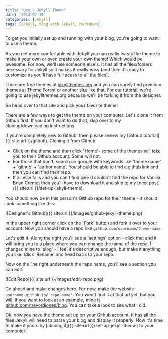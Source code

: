 ```yaml
---
title: "Use a Jekyll Theme"
date: '2014-07-15'
categories: [Jekyll]
tags: [Jekyll, blog with Jekyll, Markdown]
---
```


To get you initially set up and running with your blog, you're going to want to use a theme.

As you get more comfortable with Jekyll you can really tweak the theme to make it your own or even create your own theme! Which would be awesome. For now, we'll use someone else's. It has all the files/folders necessary for Jekyll so it makes it really easy (and then it's easy to customize as you'll have full acess to all the files).

There are free themes at [jekyllthemes.org](http://jekyllthemes.org/) and you can surely find premium themes at [Theme Forest](http://themeforest.net/search?utf8=%E2%9C%93&term=jekyll) or another site like that. For our tutorial, we're going to use jekyllthemes.org because we'll be forking it from the designer.

So head over to that site and pick your favorite theme!

There are a few ways to get the theme on your computer. Let's clone it from Github first. If you don't want to do that, skip over to my cloning/downloading instructions.

If you're completely new to Github, then please review my [Github tutorial]({{ site:url }}/github). Cloning it from Github:

* Click on the theme and then click 'Home'- some of the themes will take you to their Github account. Some will not.
* For those that don't, search on google with keywords like 'theme name' + 'github' + 'author name'. You should be able to find a github link and then you can find their repo.
* If all else fails and you can't find one (I couldn't find the repo for Vanilla Bean Creme) then you'll have to download it and skip to my [next post]({{ site:url }}/set-up-jekyll-theme).

You should now be in this person's Github repo for their theme - it should look something like this:

![Designer's Github]({{ site:url }}/images/github-jekyll-theme.png)

In the upper right corner click on the 'Fork' button and fork it over to your account. Now you should have a repo like `github.com/username/theme-name`.

Let's edit it. Along the right you'll see a 'settings' option - click that and it will bring you to a place where you can change the name of the repo. I changed mine to 'blog' - I feel it's descriptive enough, but make it anything you like. Click 'Rename' and head back to your repo.

Now on the line right underneath the repo name, you'll see a section you can edit:

![Edit Repo]({{ site:url }}/images/edit-repo.png)

Go ahead and make changes here. For now, make the website `username.github.io/'repo-name'`. You won't find it at that url yet, but you will. If you want to look at an example, mine is [github.com/trevordjones/blog](https://github.com/trevordjones/blog). You can take a look to see what I did.

Ok, now you have the theme set up on your Github account. It has all the files Jekyll will need to parse your blog and display it properly. Now it's time to make it yours by [cloning it]({{ site:url }}/set-up-jekyll-theme) to your computer!
